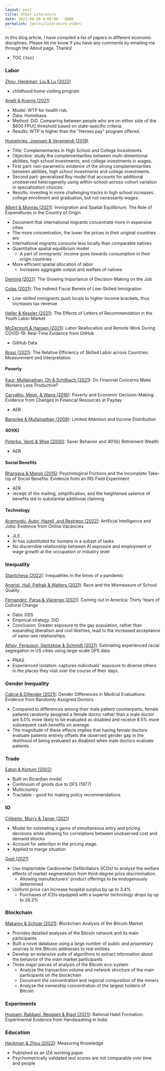 ```yaml
---
layout: post
title: Other Literature
date: 2021-09-30 9:00:00 --0000
permalink: /posts/literature-other/
---
```


In this blog article, I have compiled a list of papers in different economic disciplines. Please let me know if you have any comments by emailing me through the About page. Thanks!

* TOC
{:toc}

### Labor
[Zhou, Heckman, Liu & Lu (2022)](https://ideas.repec.org/p/iza/izadps/dp15132.html)
- childhood home visiting program

[Anelli & Koenig (2021)](https://www.andrew.cmu.edu/user/fkoenig/The_willingness_to_pay21jul26.pdf)
- Model: WTP for health risk.
- Data: Homebase.
- Method: DiD. Comparing between people who are on either side of the $600 FPUC threshold based on state-specific criteria.
- Results: WTP is higher than the "Heroes pay" program offered.

[Humphries, Joensen & Veramendi (2019)](https://johnerichumphries.com/Humphries_Joensen_and_Veramendi_2018wp.pdf)
- Title: Complementaries in High School and College Investments
- Objective: study the complementarities between multi-dimentional abilities, high school investments, and college investments in wages.
- First part: non-parametric evidence of the strong complementarities between abilities, high school investments and college investments.
- Second part: generalized Roy model that accounts for additional unobserved heterogeneity using within-school-across-cohort variation in specialization choices.
- Results: investing in more challenging tracks in high school increases college enrollment and graduation, but not necessarily wages.

[Albert & Monras (2021)](https://joanmonras.weebly.com/uploads/7/6/7/9/76790475/city_size_migrant_wages_v44.pdf): Immigration and Spatial Equilibrium: The Role of Expenditures in the Country of Origin
- Document that international migrants concentrate more in expensive cities
- The more concentration, the lower the prices in their original countries are
- International migrants consume less locally than comparable natives
- Quantitative spatial equilibrium model
    - A part of immigrants' income goes towards consumption in their origin countries
- More efficient spatial allocation of labor
    - Increases aggregate output and welfare of natives

[Deming (2021)](https://static1.squarespace.com/static/60832ecef615231cedd30911/t/608ac748511a8406d2300b72/1619707720285/Deming_Decisions_April2021.pdf): The Growing Importance of Decision-Making on the Job

[Colas (2021)](https://drive.google.com/file/d/12RBQeGmUefbAWa8ZzM6vULi5ehIE3lNz/view): The Indirect Fiscal Benets of Low-Skilled Immigration
- Low-skilled immigrants push locals to higher income brackets, thus increases tax revenue

[Heller & Kessler (2021)](https://www.nber.org/papers/w29579?utm_campaign=ntwh&utm_medium=email&utm_source=ntwg17): The Effects of Letters of Recommendation in the Youth Labor Market

[McDermott & Hansen (2021)](https://www.nber.org/system/files/working_papers/w29598/): Labor Reallocation and Remote Work During COVID-19: Real-Time Evidence from GitHub
- GitHub Data

[Rossi (2021)](https://www.aeaweb.org/atypon.php?return_path=/doi/pdfplus/10.1257/aer.20191852&etoc=1): The Relative Efficiency of Skilled Labor across Countries: Measurement and Interpretation

#### Poverty
[Kaur, Mullainathan, Oh & Schilbach (2021)](https://www.nber.org/papers/w28338): Do Financial Concerns Make Workers Less Productive?

[Carvalho, Meier, & Wang (2016)](https://dx.doi.org/10.1257%2Faer.20140481): Poverty and Economic Decision-Making: Evidence from Changes in Financial Resources at Payday
- AER

[Banerjee & Mullainathan (2008)](https://pubs.aeaweb.org/doi/pdfplus/10.1257/aer.98.2.489): Limited Attention and Income Distribution

#### 401(K)
[Poterba, Venti & Wise (2000)](https://www.aeaweb.org/articles?id=10.1257/aer.90.2.297): Saver Behavior and 401(k) Retirement Wealth
- AER

#### Social Benefits
[Bhargava & Manoli (2015)](https://www.aeaweb.org/articles?id=10.1257/aer.20121493): Psychological Frictions and the Incomplete Take-Up of Social Benefits: Evidence from an IRS Field Experiment
- AER
- receipt of the mailing, simplification, and the heightened salience of benefits led to substantial additional claiming

#### Technology
[Acemoglu, Autor, Hazell, and Restrepo (2022)](https://economics.mit.edu/files/22553): Artificial Intelligence and Jobs: Evidence from Online Vacancies
- JLE
- AI has substituted for humans in a subset of tasks
- No discernible relationship between AI exposure and employment or wage growth at the occupation or industry level

### Inequality
[Stantcheva (2022)](https://www.nber.org/system/files/working_papers/w29657/w29657.pdf): Inequalities in the times of a pandemic

[Angrist, Hull, Pathak & Walters (2021)](http://www.nber.org/papers/w29608): Race and the Mismeasure of School Quality

[Fernandez, Parsa & Viarengo (2021)](http://applied-microecon.wp.st-andrews.ac.uk/files/2021/09/comingout_revision_september2021.pdf): Coming out in America: Thirty Years of Cultural Change
- Data: GSS
- Empirical strategy: DiD
- Conclusion: Greater exposure to the gay population, rather than expanding liberalism and civil liberties, lead to the increased acceptance of same-sex relationships.

[Athey, Ferguson, Gentzkow & Schmidt (2021)](https://www.pnas.org/content/pnas/118/46/e2026160118.full.pdf): Estimating experienced racial segregation in US cities using large-scale GPS data
- PNAS
- Experienced isolation: captures individuals' exposure to diverse others in the places they visit over the course of their days.

### Gender Inequality
[Cabral & Dillender (2021)](https://www.nber.org/papers/w29541?utm_campaign=ntwh&utm_medium=email&utm_source=ntwg17): Gender Differences in Medical Evaluations: Evidence from Randomly Assigned Doctors
- Compared to differences among their male patient counterparts, female patients randomly assigned a female doctor rather than a male doctor are 5.0% more likely to be evaluated as disabled and receive 8.5% more subsequent cash benefits on average.
- The magnitude of these effects implies that having female doctors evaluate patients entirely offsets the observed gender gap in the likelihood of being evaluated as disabled when male doctors evaluate patients.

### Trade

[Eaton & Kortum (2002)](http://www.lukasz-drozd.com/uploads/4/3/1/8/43183209/econ871notes_tex.pdf)
- Built on Ricardian model
- Continuum of goods due to DFS (1977)
- Multicountry
- Tractable - good for making policy recommendations

### IO

[Ciliberto, Murry & Tamer (2021)](https://www.journals.uchicago.edu/doi/abs/10.1086/715848)
- Model for estimating a game of simultaneous entry and pricing decisions while allowing for correlations between unobserved cost and demand shocks
- Account for selection in the pricing stage.
- Applied to merge situation

[Goel (2021)](https://kritikagoel.github.io/research/)
- Use Implantable Cardioverter Defibrillators (ICDs) to analyze the welfare effects of market segmentation from third-degree price discrimination.
    - Allowing manufacturers' product offerings to be endogenously determined
- Uniform price can increase hospital surplus by up to 3.4%
    - Purchases of ICDs equipped with a superior technology drops by up to 26.3%

### Blockchain

[Makarov & Schoar (2021)](https://www.nber.org/papers/w29396?utm_campaign=ntwh&utm_medium=email&utm_source=ntwg17): Blockchain Analysis of the Bitcoin Market
- Provides detailed analyses of the Bitcoin network and its main participants
- Built a novel database using a large number of public and proprietary sources to link Bitcoin addresses to real entities
- Develop an extensive suite of algorithms to extract information about the behavior of the main market participants
- Three major pieces of analysis of the Bitcoin eco-system
    - Analyze the transaction volume and network structure of the main participants on the blockchain
    - Document the concentration and regional composition of the miners
    - Analyze the ownership concentration of the largest holders of Bitcoin

### Experiments
[Hussam, Rabbani, Reggiani & Rigol (2021)](https://www.aeaweb.org/articles/pdf/doi/10.1257/): Rational Habit Formation: Experimental Evidence from Handwashing in India

### Education
[Heckman & Zhou (2022)](https://docs.iza.org/dp15252.pdf): Measuring Knowledge
- Published as an IZA working paper
- Psychometrically validated test scores are not comparable over time and people